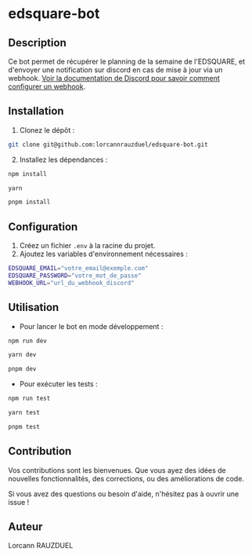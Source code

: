 # edsquare-bot

## Description

Ce bot permet de récupérer le planning de la semaine de l'EDSQUARE, et d'envoyer une notification sur discord en cas de mise à jour via un webhook. [Voir la documentation de Discord pour savoir comment configurer un webhook](https://support.discord.com/hc/en-us/articles/228383668-Intro-to-Webhooks).

## Installation

1. Clonez le dépôt :

```bash
git clone git@github.com:lorcannrauzduel/edsquare-bot.git
```

2. Installez les dépendances :

```bash
npm install
```

```bash
yarn
```

```bash
pnpm install
```

## Configuration

1. Créez un fichier `.env` à la racine du projet.
2. Ajoutez les variables d'environnement nécessaires :

```bash
EDSQUARE_EMAIL="votre_email@exemple.com"
EDSQUARE_PASSWORD="votre_mot_de_passe"
WEBHOOK_URL="url_du_webhook_discord"
```

## Utilisation

- Pour lancer le bot en mode développement :

```bash
npm run dev
```

```bash
yarn dev
```

```bash
pnpm dev
```

- Pour exécuter les tests :

```bash
npm run test
```

```bash
yarn test
```

```bash
pnpm test
```

## Contribution

Vos contributions sont les bienvenues. Que vous ayez des idées de nouvelles fonctionnalités, des corrections, ou des améliorations de code.

Si vous avez des questions ou besoin d'aide, n'hésitez pas à ouvrir une issue !

## Auteur

Lorcann RAUZDUEL
